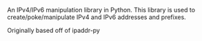 An IPv4/IPv6 manipulation library in Python. This library is used to create/poke/manipulate IPv4 and IPv6 addresses and prefixes.

Originally based off of ipaddr-py